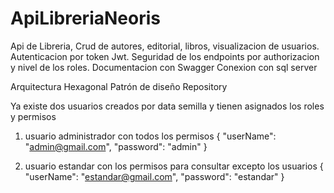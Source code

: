 # ApiLibreriaNeoris
Api de Libreria, Crud de autores, editorial, libros, visualizacion de usuarios.
Autenticacion por token Jwt.
Seguridad de los endpoints por authorizacion y nivel de los roles.
Documentacion con Swagger
Conexion con sql server

Arquitectura Hexagonal
Patrón de diseño Repository


Ya existe dos usuarios creados por data semilla y tienen asignados los roles y permisos

1. usuario administrador con todos los permisos { "userName": "admin@gmail.com", "password": "admin" }

2. usuario estandar con los permisos para consultar excepto los usuarios { "userName": "estandar@gmail.com", "password": "estandar" }

